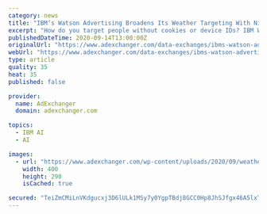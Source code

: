 ```yaml
---
category: news
title: "IBM’s Watson Advertising Broadens Its Weather Targeting With Nielsen Sales Data"
excerpt: "How do you target people without cookies or device IDs? IBM Watson Advertising released a tool that combines weather, location and POS data from Nielsen."
publishedDateTime: 2020-09-14T13:00:00Z
originalUrl: "https://www.adexchanger.com/data-exchanges/ibms-watson-advertising-broadens-its-weather-targeting-with-nielsen-sales-data/"
webUrl: "https://www.adexchanger.com/data-exchanges/ibms-watson-advertising-broadens-its-weather-targeting-with-nielsen-sales-data/"
type: article
quality: 35
heat: 35
published: false

provider:
  name: AdExchanger
  domain: adexchanger.com

topics:
  - IBM AI
  - AI

images:
  - url: "https://www.adexchanger.com/wp-content/uploads/2020/09/weather.png"
    width: 400
    height: 290
    isCached: true

secured: "TeiZmCMiLnVKdgucxj3D6lULk1MSy7y0YgpTBdj8GCC0Hp8JhSJfgx46A5lxTMnZZ/6xS29t0qzt8WIb6BelWovKu8tfmEunhG2dCAnp4Es2PvEbmhrehke2xzjFT9khBrtULLCRj6uyVWcx8SxMbtInPuW+ql24115QbT4qscT1yd9W7IaPvHA9QQeOsXrqnDKERtBsr74J0DMBFPKzcNNqw3N1QOs1L4U5GU1mL2Lz+PbpR+/R9a3mhDaY9VDQexX7jn6Nlp59zdVIADLAC78roJIe2MTbZo6VJ7Dcv88an6FjeYl0h21R1h3avs/fu64gBaiCUX866y3kbfAwseawbo0zR6NBpmcQXW0o/aU=;1I4Qk6yZ5V1I4hXaU2VvGQ=="
---
```


